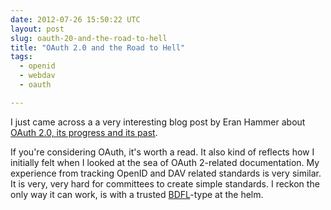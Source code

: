 ```yaml
---
date: 2012-07-26 15:50:22 UTC
layout: post
slug: oauth-20-and-the-road-to-hell
title: "OAuth 2.0 and the Road to Hell"
tags:
  - openid
  - webdav
  - oauth

---
```

<p>I just came across a a very interesting blog post by Eran Hammer about <a href="http://hueniverse.com/2012/07/oauth-2-0-and-the-road-to-hell/">OAuth 2.0, its progress and its past</a>.</p>

<p>If you're considering OAuth, it's worth a read. It also kind of reflects how I initially felt when I looked at the sea of OAuth 2-related documentation. My experience from tracking OpenID and DAV related standards is very similar. It is very, very hard for committees to create simple standards. I reckon the only way it can work, is with a trusted <a href="https://en.wikipedia.org/wiki/Benevolent_Dictator_for_Life">BDFL</a>-type at the helm.</p>

